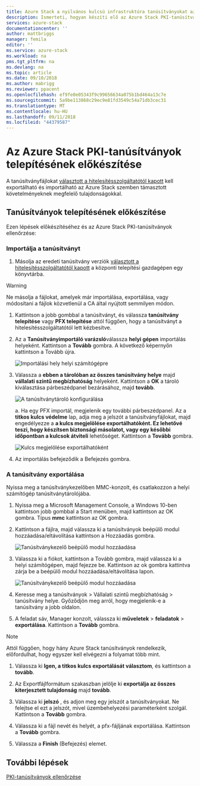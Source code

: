 ```yaml
---
title: Azure Stack a nyilvános kulcsú infrastruktúra tanúsítványokat az Azure Stackkel integrált rendszerek telepítésének előkészítése |} A Microsoft Docs
description: Ismerteti, hogyan készíti elő az Azure Stack PKI-tanúsítványok az Azure Stack integrált rendszerek.
services: azure-stack
documentationcenter: ''
author: mattbriggs
manager: femila
editor: ''
ms.service: azure-stack
ms.workload: na
pms.tgt_pltfrm: na
ms.devlang: na
ms.topic: article
ms.date: 09/10/2018
ms.author: mabrigg
ms.reviewer: ppacent
ms.openlocfilehash: ef9fe0e05343f9c99656634a075b1bd464a13c7e
ms.sourcegitcommit: 5a9be113868c29ec9e81fd3549c54a71db3cec31
ms.translationtype: MT
ms.contentlocale: hu-HU
ms.lasthandoff: 09/11/2018
ms.locfileid: "44379587"
---
```

# <a name="prepare-azure-stack-pki-certificates-for-deployment"></a>Az Azure Stack PKI-tanúsítványok telepítésének előkészítése
A tanúsítványfájlokat [választott a hitelesítésszolgáltatótól kapott](azure-stack-get-pki-certs.md) kell exportálható és importálható az Azure Stack szemben támasztott követelményeknek megfelelő tulajdonságokkal.


## <a name="prepare-certificates-for-deployment"></a>Tanúsítványok telepítésének előkészítése
Ezen lépések előkészítéséhez és az Azure Stack PKI-tanúsítványok ellenőrzése: 

### <a name="import-the-certificate"></a>Importálja a tanúsítványt

1.  Másolja az eredeti tanúsítvány verziók [választott a hitelesítésszolgáltatótól kapott](azure-stack-get-pki-certs.md) a központi telepítési gazdagépen egy könyvtárba. 
  > [!WARNING]
  > Ne másolja a fájlokat, amelyek már importálása, exportálása, vagy módosítani a fájlok közvetlenül a CA által nyújtott semmilyen módon.

1.  Kattintson a jobb gombbal a tanúsítványt, és válassza **tanúsítvány telepítése** vagy **PFX telepítése** attól függően, hogy a tanúsítványt a hitelesítésszolgáltatótól lett kézbesítve.

1. Az a **Tanúsítványimportáló varázsló**válassza **helyi gépen** importálás helyeként. Kattintson a **Tovább** gombra. A következő képernyőn kattintson a Tovább újra.

    ![Importálási hely helyi számítógépre](.\media\prepare-pki-certs\1.png)

1.  Válassza a **ebben a tárolóban az összes tanúsítvány helye** majd **vállalati szintű megbízhatóság** helyeként. Kattintson a **OK** a tároló kiválasztása párbeszédpanel bezárásához, majd **tovább**.

    ![A tanúsítványtároló konfigurálása](.\media\prepare-pki-certs\3.png)

    a. Ha egy PFX importál, megjelenik egy további párbeszédpanel. Az a **titkos kulcs védelme** lap, adja meg a jelszót a tanúsítványfájlokat, majd engedélyezze a **a kulcs megjelölése exportálhatóként. Ez lehetővé teszi, hogy készítsen biztonsági másolatot, vagy egy későbbi időpontban a kulcsok átviteli** lehetőséget. Kattintson a **Tovább** gombra.

    ![Kulcs megjelölése exportálhatóként](.\media\prepare-pki-certs\2.png)

1. Az importálás befejeződik a Befejezés gombra.

### <a name="export-the-certificate"></a>A tanúsítvány exportálása

Nyissa meg a tanúsítványkezelőben MMC-konzolt, és csatlakozzon a helyi számítógép tanúsítványtárolójába.

1. Nyissa meg a Microsoft Management Console, a Windows 10-ben kattintson jobb gombbal a Start menüben, majd kattintson az OK gombra. Típus **mmc** kattintson az OK gombra.

1. Kattintson a fájlra, majd válassza ki a tanúsítványok beépülő modul hozzáadása/eltávolítása kattintson a Hozzáadás gombra.

    ![Tanúsítványkezelő beépülő modul hozzáadása](.\media\prepare-pki-certs\mmc-2.png)
 
1. Válassza ki a fiókot, kattintson a Tovább gombra, majd válassza ki a helyi számítógépen, majd fejezze be. Kattintson az ok gombra kattintva zárja be a beépülő modul hozzáadása/eltávolítása lapon.

    ![Tanúsítványkezelő beépülő modul hozzáadása](.\media\prepare-pki-certs\mmc-3.png)

1. Keresse meg a tanúsítványok > Vállalati szintű megbízhatóság > tanúsítvány helye. Győződjön meg arról, hogy megjelenik-e a tanúsítvány a jobb oldalon.

1. A feladat sáv, Manager konzolt, válassza ki **műveletek** > **feladatok** > **exportálása**. Kattintson a **Tovább** gombra.

  > [!NOTE]
  > Attól függően, hogy hány Azure Stack tanúsítványok rendelkezik, előfordulhat, hogy egyszer kell elvégezni a folyamat több mint.

1. Válassza ki **Igen, a titkos kulcs exportálását választom**, és kattintson a **tovább**.

1. Az Exportfájlformátum szakaszban jelölje ki **exportálja az összes kiterjesztett tulajdonság** majd **tovább**.

1. Válassza ki **jelszó** , és adjon meg egy jelszót a tanúsítványokat. Ne felejtse el ezt a jelszót, mivel üzembehelyezési paraméterként szolgál. Kattintson a **Tovább** gombra.

1. Válassza ki a fájl nevét és helyét, a pfx-fájljának exportálása. Kattintson a **Tovább** gombra.

1. Válassza a **Finish** (Befejezés) elemet.

## <a name="next-steps"></a>További lépések
[PKI-tanúsítványok ellenőrzése](azure-stack-validate-pki-certs.md)